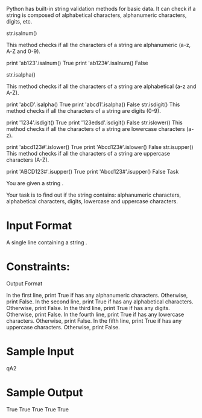 Python has built-in string validation methods for basic data. It can check if a string is composed of alphabetical characters, alphanumeric characters, digits, etc.

str.isalnum()

This method checks if all the characters of a string are alphanumeric (a-z, A-Z and 0-9).

 print 'ab123'.isalnum()
 True
 print 'ab123#'.isalnum()
 False

str.isalpha()

This method checks if all the characters of a string are alphabetical (a-z and A-Z).

 print 'abcD'.isalpha()
 True
 print 'abcd1'.isalpha()
 False
 str.isdigit()
 This method checks if all the characters of a string are digits (0-9).

 print '1234'.isdigit()
 True
 print '123edsd'.isdigit()
 False
 str.islower()
This method checks if all the characters of a string are lowercase characters (a-z).

 print 'abcd123#'.islower()
 True
 print 'Abcd123#'.islower()
 False
str.isupper()
This method checks if all the characters of a string are uppercase characters (A-Z).

print 'ABCD123#'.isupper()
 True
 print 'Abcd123#'.isupper()
 False
 Task

You are given a string .

Your task is to find out if the string  contains: alphanumeric characters, alphabetical characters, digits, lowercase and uppercase characters.

# Input Format

A single line containing a string .

# Constraints:
 
 Output Format

In the first line, print True if  has any alphanumeric characters. Otherwise, print False.
In the second line, print True if  has any alphabetical characters. Otherwise, print False.
In the third line, print True if  has any digits. Otherwise, print False.
In the fourth line, print True if  has any lowercase characters. Otherwise, print False.
In the fifth line, print True if  has any uppercase characters. Otherwise, print False.

# Sample Input

qA2

# Sample Output

True
True
True
True
True
